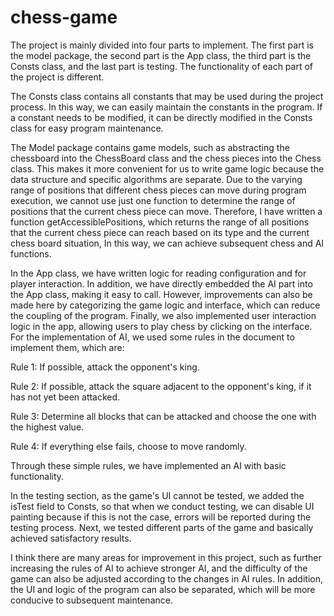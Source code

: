 # chess-game
The project is mainly divided into four parts to implement. The first part is the model package, the second part is the App class, the third part is the Consts class, and the last part is testing. The functionality of each part of the project is different.

The Consts class contains all constants that may be used during the project process. In this way, we can easily maintain the constants in the program. If a constant needs to be modified, it can be directly modified in the Consts class for easy program maintenance.

The Model package contains game models, such as abstracting the chessboard into the ChessBoard class and the chess pieces into the Chess class. This makes it more convenient for us to write game logic because the data structure and specific algorithms are separate. Due to the varying range of positions that different chess pieces can move during program execution, we cannot use just one function to determine the range of positions that the current chess piece can move. Therefore, I have written a function getAccessiblePositions, which returns the range of all positions that the current chess piece can reach based on its type and the current chess board situation, In this way, we can achieve subsequent chess and AI functions.

In the App class, we have written logic for reading configuration and for player interaction. In addition, we have directly embedded the AI part into the App class, making it easy to call. However, improvements can also be made here by categorizing the game logic and interface, which can reduce the coupling of the program. Finally, we also implemented user interaction logic in the app, allowing users to play chess by clicking on the interface. For the implementation of AI, we used some rules in the document to implement them, which are:

Rule 1: If possible, attack the opponent's king.

Rule 2: If possible, attack the square adjacent to the opponent's king, if it has not yet been attacked.

Rule 3: Determine all blocks that can be attacked and choose the one with the highest value.

Rule 4: If everything else fails, choose to move randomly.

Through these simple rules, we have implemented an AI with basic functionality.

In the testing section, as the game's UI cannot be tested, we added the isTest field to Consts, so that when we conduct testing, we can disable UI painting because if this is not the case, errors will be reported during the testing process. Next, we tested different parts of the game and basically achieved satisfactory results.

I think there are many areas for improvement in this project, such as further increasing the rules of AI to achieve stronger AI, and the difficulty of the game can also be adjusted according to the changes in AI rules. In addition, the UI and logic of the program can also be separated, which will be more conducive to subsequent maintenance.
